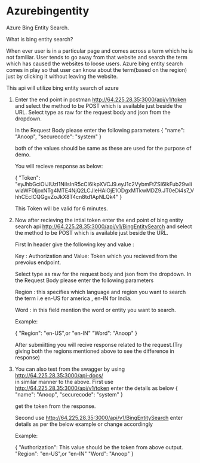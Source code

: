 # Azurebingentity


  
 Azure Bing Entity Search.
 
 What is bing entity search?
 
 When ever user is in a particular page and comes across a term which he is not familiar.
 User tends to go away from that website and search the term which has caused the websites to loose users.
 Azure bing entity search comes in play so that user can know about the term(based on the region) just by clicking it without leaving the website.
 
 This api will utilize bing entity search of azure 
 
 
 1) Enter the end point in postman http://64.225.28.35:3000/api/v1/token and select the method to be POST which is available just beside the URL.
    Select type as raw for the request body and json from the dropdown.
	
	
	In the Request Body please enter the following parameters
	{
	"name": "Anoop",
	"securecode": "system"
     }
	 
	 both of the values should be same as these are used for the purpose of demo.
	 
	 
	You will recieve response as below:
   
    {
    "Token": "eyJhbGciOiJIUzI1NiIsInR5cCI6IkpXVCJ9.eyJ1c2VybmFtZSI6IkFub29wIiwiaWF0IjoxNTg4MTE4NjQ2LCJleHAiOjE1ODgxMTkwMDZ9.JT0eDi4s7_VhhCEcICQGgvZoJkX8T4cn8td1ApNLQk4"
    }
    
    This Token will be valid for 6 minutes.

 2) Now after recieving the intial token enter  the end point of bing entity search api 
    http://64.225.28.35:3000/api/v1/BingEntitySearch and select the method to be POST which is available just beside the URL.
	
	First In header give the following key and value :
	
	Key : Authorization and Value: Token which you recieved from the prevoius endpoint.
	
	Select type as raw for the request body and json from the dropdown.
	In the Request Body please enter the following parameters
	
	Region : this specifies which language and region you want to search the term i.e en-US for america , en-IN for India.
	
	Word : in this field mention the word or entity you want to search.
	
	Example: 
	
	{
	"Region": "en-US",or "en-IN"
	"Word": "Anoop"
    }

    After submiitting you will recive response related to the request.(Try giving both the regions mentioned above to see the difference in response)
	
3) You can also test from the swagger by using  http://64.225.28.35:3000/api-docs/  
   in similar manner to the above.
   First use http://64.225.28.35:3000/api/v1/token  enter the details as below 
   {
	"name": "Anoop",
	"securecode": "system"
     }

	 get the token from the response.

	 Second use http://64.225.28.35:3000/api/v1/BingEntitySearch enter details as per the below example or change accordingly 

	 Example: 

	{
	"Authorization": This value should be the token from above output.
	"Region": "en-US",or "en-IN"
	"Word": "Anoop"
    }
